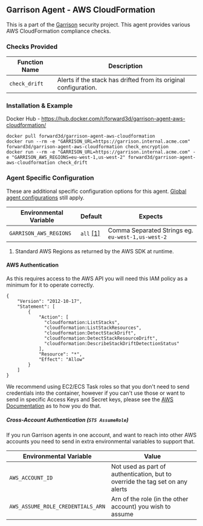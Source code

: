 Garrison Agent - AWS CloudFormation
--

This is a part of the [Garrison](https://github.com/forward3d/garrison) security project. This agent provides various AWS CloudFormation compliance checks.

### Checks Provided

| Function Name | Description  |
| ------------- | ------------- |
| `check_drift` | Alerts if the stack has drifted from its original configuration. |

### Installation & Example

Docker Hub - https://hub.docker.com/r/forward3d/garrison-agent-aws-cloudformation/

    docker pull forward3d/garrison-agent-aws-cloudformation
    docker run --rm -e "GARRISON_URL=https://garrison.internal.acme.com" forward3d/garrison-agent-aws-cloudformation check_encryption
    docker run --rm -e "GARRISON_URL=https://garrison.internal.acme.com" -e "GARRISON_AWS_REGIONS=eu-west-1,us-west-2" forward3d/garrison-agent-aws-cloudformation check_drift

### Agent Specific Configuration

These are additional specific configuration options for this agent. [Global agent configurations](https://github.com/forward3d/garrison#global-configuration-options) still apply.

| Environmental Variable  | Default | Expects |
| ------------- | ------------- | ------------- |
| `GARRISON_AWS_REGIONS` | `all` [[1]](#f1) | Comma Separated Strings eg. `eu-west-1,us-west-2` |

1. <span id="f2"></span> Standard AWS Regions as returned by the AWS SDK at runtime.

#### AWS Authentication

As this requires access to the AWS API you will need this IAM policy as a minimum for it to operate correctly.

    {
        "Version": "2012-10-17",
        "Statement": [
            {
                "Action": [
                  "cloudformation:ListStacks",
                  "cloudformation:ListStackResources",
                  "cloudformation:DetectStackDrift",
                  "cloudformation:DetectStackResourceDrift",
                  "cloudformation:DescribeStackDriftDetectionStatus"
                ],
                "Resource": "*",
                "Effect": "Allow"
            }
        ]
    }

We recommend using EC2/ECS Task roles so that you don't need to send credentials into the container, however if you can't use those or want to send in specific Access Keys and Secret keys, please see the [AWS Documentation](https://docs.aws.amazon.com/sdk-for-ruby/v3/developer-guide/setup-config.html#aws-ruby-sdk-credentials-environment) as to how you do that.

##### Cross-Account Authentication (`STS AssumeRole`)

If you run Garrison agents in one account, and want to reach into other AWS accounts you need to send in extra environmental variables to support that.

| Environmental Variable | Value |
| ------------- | ------------- |
| `AWS_ACCOUNT_ID` | Not used as part of authentication, but to override the tag set on any alerts |
| `AWS_ASSUME_ROLE_CREDENTIALS_ARN` | Arn of the role (in the other account) you wish to assume |
